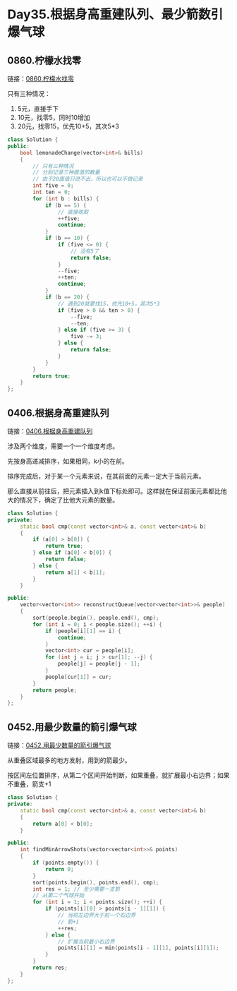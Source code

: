 # Day35.根据身高重建队列、最少箭数引爆气球

## 0860.柠檬水找零

链接：[0860.柠檬水找零](https://leetcode.cn/problems/lemonade-change/)

只有三种情况：

1. 5元，直接手下
2. 10元，找零5，同时10增加
3. 20元，找零15，优先10+5，其次5*3

```cpp
class Solution {
public:
    bool lemonadeChange(vector<int>& bills)
    {
        // 只有三种情况
        // 分别记录三种面值的数量
        // 由于20面值只进不出，所以也可以不做记录
        int five = 0;
        int ten = 0;
        for (int b : bills) {
            if (b == 5) {
                // 直接收取
                ++five;
                continue;
            }
            if (b == 10) {
                if (five <= 0) {
                    // 没有5了
                    return false;
                }
                --five;
                ++ten;
                continue;
            }
            if (b == 20) {
                // 遇到20就要找15，优先10+5，其次5*3
                if (five > 0 && ten > 0) {
                    --five;
                    --ten;
                } else if (five >= 3) {
                    five -= 3;
                } else {
                    return false;
                }
            }
        }
        return true;
    }
};

```





## 0406.根据身高重建队列

链接：[0406.根据身高重建队列](https://leetcode.cn/problems/queue-reconstruction-by-height/)

涉及两个维度，需要一个一个维度考虑。

先按身高递减排序，如果相同，k小的在前。

排序完成后，对于某一个元素来说，在其前面的元素一定大于当前元素。

那么直接从前往后，把元素插入到k值下标处即可。这样就在保证前面元素都比他大的情况下，确定了比他大元素的数量。

```cpp
class Solution {
private:
    static bool cmp(const vector<int>& a, const vector<int>& b)
    {
        if (a[0] > b[0]) {
            return true;
        } else if (a[0] < b[0]) {
            return false;
        } else {
            return a[1] < b[1];
        }
    }

public:
    vector<vector<int>> reconstructQueue(vector<vector<int>>& people)
    {
        sort(people.begin(), people.end(), cmp);
        for (int i = 0; i < people.size(); ++i) {
            if (people[i][1] == i) {
                continue;
            }
            vector<int> cur = people[i];
            for (int j = i; j > cur[1]; --j) {
                people[j] = people[j - 1];
            }
            people[cur[1]] = cur;
        }
        return people;
    }
};

```





## 0452.用最少数量的箭引爆气球

链接：[0452.用最少数量的箭引爆气球](https://leetcode.cn/problems/minimum-number-of-arrows-to-burst-balloons/)

从重叠区域最多的地方发射，用到的箭最少。

按区间左位置排序，从第二个区间开始判断，如果重叠，就扩展最小右边界；如果不重叠，箭支+1

```cpp
class Solution {
private:
    static bool cmp(const vector<int>& a, const vector<int>& b)
    {
        return a[0] < b[0];
    }

public:
    int findMinArrowShots(vector<vector<int>>& points)
    {
        if (points.empty()) {
            return 0;
        }
        sort(points.begin(), points.end(), cmp);
        int res = 1; // 至少需要一支箭
        // 从第二个气球开始
        for (int i = 1; i < points.size(); ++i) {
            if (points[i][0] > points[i - 1][1]) {
                // 当前左边界大于前一个右边界
                // 箭+1
                ++res;
            } else {
                // 扩展当前最小右边界
                points[i][1] = min(points[i - 1][1], points[i][1]);
            }
        }
        return res;
    }
};

```




